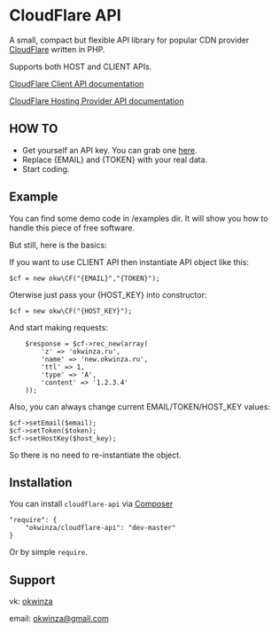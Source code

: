 # CloudFlare API #
A small, compact but flexible API library for popular CDN provider [CloudFlare](http://cloudflare.com) written in PHP.

Supports both HOST and CLIENT APIs.

[CloudFlare Client API documentation](https://www.cloudflare.com/docs/client-api.html)

[CloudFlare Hosting Provider API documentation](http://www.cloudflare.com/docs/host-api.html)

## HOW TO ##

* Get yourself an API key. You can grab one [here](https://www.cloudflare.com/my-account).
* Replace {EMAIL} and {TOKEN} with your real data.
* Start coding.

## Example ##
You can find some demo code in /examples dir. It will show you how to handle this piece of free software.

But still, here is the basics:

If you want to use CLIENT API then instantiate API object like this:

```
$cf = new okw\CF("{EMAIL}","{TOKEN}");

```

Oterwise just pass your {HOST_KEY} into constructor:

```
$cf = new okw\CF("{HOST_KEY}");

```
And start making requests:

```
    $response = $cf->rec_new(array(
        'z' => 'okwinza.ru',
        'name' => 'new.okwinza.ru',
        'ttl' => 1,
        'type' => 'A',
        'content' => '1.2.3.4'
    ));

```

Also, you can always change current EMAIL/TOKEN/HOST_KEY values:
```
$cf->setEmail($email);
$cf->setToken($token);
$cf->setHostKey($host_key);

```
So there is no need to re-instantiate the object.


## Installation ##
You can install `cloudflare-api` via [Composer](http://getcomposer.org/)
```
"require": {
    "okwinza/cloudflare-api": "dev-master"
}
```
  
Or by simple `require`.

## Support ##
vk: [okwinza](https://vk.com/okwinza) 

email: <okwinza@gmail.com>  

 
